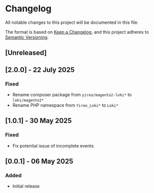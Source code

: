 # Changelog
All notable changes to this project will be documented in this file.

The format is based on [Keep a Changelog](https://keepachangelog.com/en/1.0.0/),
and this project adheres to [Semantic Versioning](https://semver.org/spec/v2.0.0.html).

## [Unreleased]

## [2.0.0] - 22 July 2025
### Fixed
- Rename composer package from `yireo/magento2-loki*` to `loki/magento2*`
- Rename PHP namespace from `Yireo_Loki*` to `Loki*`

## [1.0.1] - 30 May 2025
### Fixed
- Fix potential issue of incomplete events

## [0.0.1] - 06 May 2025
### Added
- Initial release
